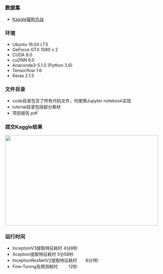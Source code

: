 ### 数据集
+ [Kaggle猫狗大战][1]

### 环境
+ Ubuntu 16.04 LTS
+ GeForce GTX 1080 x 2
+ CUDA 8.0
+ cuDNN 6.0
+ Anaconda3-5.1.0 (Python 3.6)    
+ Tensorflow 1.6
+ Keras 2.1.5

### 文件目录
+ code目录包含了所有代码文件，均使用Jupyter notebook实现
+ tutorial目录包括部分素材
+ 项目报告.pdf

### 提交Kaggle结果
<img src="https://github.com/wangjiangyong/learnML/blob/master/nd009-cn-advanced/dogs_vs_cats/tutorial/Kaggledata.png?raw=true" width="500" height="295" />

### 运行时间
+ InceptionV3提取特征耗时            4分8秒
+ Xception提取特征耗时          5分58秒
+ InceptionResNetV2提取特征耗时       8分1秒
+ Fine-Tuning及预测耗时         12秒


[1]:https://www.kaggle.com/c/dogs-vs-cats-redux-kernels-edition/data
